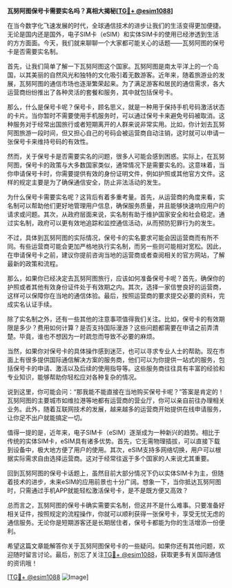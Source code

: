 **瓦努阿图保号卡需要实名吗？真相大揭秘[[TG💪+ @esim1088](https://t.me/s/esim1088)]**

在当今数字化飞速发展的时代，全球通信技术的进步让我们的生活变得更加便捷。无论是国内还是国外，电子SIM卡（eSIM）和实体SIM卡的使用已经渗透到生活的方方面面。今天，我们就来聊聊一个大家都可能关心的话题——瓦努阿图的保号卡是否需要实名制。

首先，让我们简单了解一下瓦努阿图这个国家。瓦努阿图是南太平洋上的一个岛国，以其美丽的自然风光和独特的文化吸引着无数游客。近年来，随着旅游业的发展，瓦努阿图的通信市场也逐渐繁荣起来。为了满足游客和居民的通信需求，各大运营商纷纷推出了各种灵活的套餐和服务，其中就包括保号卡。

那么，什么是保号卡呢？保号卡，顾名思义，就是一种用于保持手机号码激活状态的卡片。当你暂时不需要使用手机服务时，可以通过保号卡来避免号码被取消。这种服务对于经常出国旅行或者短期离开的人群来说非常实用。比如，你计划去瓦努阿图旅游一段时间，但又担心自己的号码会被运营商自动注销，这时就可以申请一张保号卡来维持号码的有效性。

然而，关于保号卡是否需要实名的问题，很多人可能会感到困惑。实际上，在瓦努阿图，保号卡的政策与大多数国家类似，通常情况下是需要实名的。这意味着，当你申请保号卡时，你需要提供有效的身份证明文件，例如护照或其他官方文件。这样的规定主要是为了确保通信安全，防止非法活动的发生。

为什么保号卡需要实名呢？这背后有着多重考量。首先，从运营商的角度来看，实名制可以帮助他们更好地管理用户信息，确保服务质量，并且能够快速响应用户的请求或问题。其次，从政府层面来说，实名制有助于维护国家安全和社会稳定。通过实名制，政府可以更有效地追踪和监控通信活动，从而预防犯罪行为的发生。

不过，具体到瓦努阿图的实际情况，保号卡的实名要求可能会因运营商而有所不同。有些运营商可能会更加严格地执行实名制，而另一些则可能相对宽松。因此，在申请保号卡之前，建议你提前咨询当地的运营商或者查阅相关的官方网站，了解最新的政策和流程。

那么，如果你已经决定去瓦努阿图旅行，应该如何准备保号卡呢？首先，确保你的护照或者其他有效身份证件处于有效期之内。其次，选择一家信誉良好的运营商，这样可以保障你在当地的通信体验。最后，按照运营商的要求提交必要的资料，完成实名认证手续。

除了实名制之外，还有一些其他的注意事项值得我们关注。比如，保号卡的有效期限是多少？费用如何计算？是否支持国际漫游？这些问题都需要在申请之前弄清楚。毕竟，谁也不想因为一时疏忽而导致不必要的麻烦。

当然，如果你对保号卡的具体操作感到迷茫，也可以寻求专业人士的帮助。现在市面上有很多提供国际通信解决方案的服务商，他们可以为你提供一站式的服务，包括保号卡的申请、激活以及后续的使用指导等。这些服务商往往具有丰富的经验和专业知识，能够帮助你轻松应对各种复杂的情况。

说到这里，你可能会问：“那我能不能直接在当地购买保号卡呢？”答案是肯定的！瓦努阿图的主要城市如维拉港等地都有运营商的营业厅，你可以亲自前往办理相关业务。此外，随着互联网技术的发展，越来越多的运营商开始提供在线申请服务，让你足不出户就能搞定一切。

值得一提的是，近年来，电子SIM卡（eSIM）逐渐成为一种新兴的趋势。相比于传统的实体SIM卡，eSIM具有诸多优势。首先，它无需物理插拔，可以直接下载到设备中，极大地方便了用户的使用。其次，eSIM支持多网络切换，用户可以根据实际需求自由选择运营商。这对于经常往返于多个国家的人来说尤其重要。

回到瓦努阿图的保号卡话题上，虽然目前大部分情况下仍以实体SIM卡为主，但随着技术的进步，未来eSIM的应用前景也十分广阔。想象一下，当你抵达瓦努阿图时，只需通过手机APP就能轻松激活保号卡，是不是既方便又高效？

总而言之，瓦努阿图的保号卡确实需要实名制，但这并不是什么难事。只要准备好相关证件，按照规定的流程操作，你就可以顺利获得一张保号卡，享受无忧无虑的通信服务。无论你是短期游客还是长期居住者，保号卡都能为你的生活增添一份便利。

希望这篇文章能解答你关于瓦努阿图保号卡的一些疑问。如果你还有其他问题，欢迎随时留言讨论。最后，别忘了关注[TG💪+ @esim1088](https://t.me/s/esim1088)，获取更多有关国际通信的资讯哦！

[[TG💪+ @esim1088](https://t.me/s/esim1088) ![Image](https://i.postimg.cc/4NQfJmqS/Snipaste-2025-05-13-00-14-12.png)]